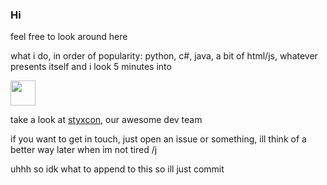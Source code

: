 ### Hi

feel free to look around here

what i do, in order of popularity:
python, c#, java, a bit of html/js, whatever presents itself and i look 5 minutes into

<img src="https://styxcon.com/resources/media/styxcon-logo-blackbg.png" width="40" height="40">

take a look at [styxcon](https://styxcon.com), our awesome dev team

if you want to get in touch, just open an issue or something, ill think of a better way later when im not tired /j

uhhh so idk what to append to this so ill just commit
